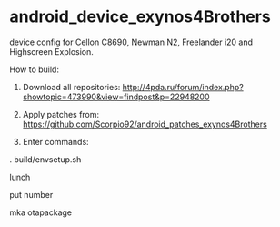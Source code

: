 android_device_exynos4Brothers
==============================

device config for Cellon C8690, Newman N2, Freelander i20 and Highscreen Explosion.

How to build:

1. Download all repositories: http://4pda.ru/forum/index.php?showtopic=473990&view=findpost&p=22948200

2. Apply patches from: https://github.com/Scorpio92/android_patches_exynos4Brothers

3. Enter commands:

. build/envsetup.sh

lunch

put number

mka otapackage

